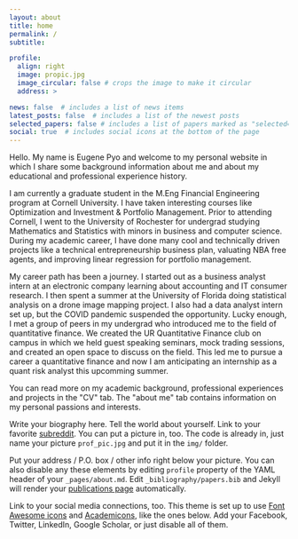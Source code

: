 ```yaml
---
layout: about
title: home
permalink: /
subtitle: 

profile:
  align: right
  image: propic.jpg
  image_circular: false # crops the image to make it circular
  address: >

news: false  # includes a list of news items
latest_posts: false  # includes a list of the newest posts
selected_papers: false # includes a list of papers marked as "selected={true}"
social: true  # includes social icons at the bottom of the page
---
```

Hello. My name is Eugene Pyo and welcome to my personal website in which I share some background information about me and about my educational and professional experience history.

I am currently a graduate student in the M.Eng Financial Engineering program at Cornell University. I have taken interesting courses like Optimization and Investment & Portfolio Management. Prior to attending Cornell, I went to the University of Rochester for undergrad studying Mathematics and Statistics with minors in business and computer science. During my academic career, I have done many cool and technically driven projects like a technical entrepreneurship business plan, valuating NBA free agents, and improving linear regression for portfolio management. 

My career path has been a journey. I started out as a business analyst intern at an electronic company learning about accounting and IT consumer research. I then spent a summer at the University of Florida doing statistical analysis on a drone image mapping project. I also had a data analyst intern set up, but the COVID pandemic suspended the opportunity. Lucky enough, I met a group of peers in my undergrad who introduced me to the field of quantitative finance. We created the UR Quantitative Finance club on campus in which we held guest speaking seminars, mock trading sessions, and created an open space to discuss on the field. This led me to pursue a career a quantitative finance and now I am anticipating an internship as a quant risk analyst this upcomming summer.

You can read more on my academic background, professional experiences and projects in the "CV" tab. The "about me" tab contains information on my personal passions and interests.


Write your biography here. Tell the world about yourself. Link to your favorite [subreddit](http://reddit.com). You can put a picture in, too. The code is already in, just name your picture `prof_pic.jpg` and put it in the `img/` folder.

Put your address / P.O. box / other info right below your picture. You can also disable any these elements by editing `profile` property of the YAML header of your `_pages/about.md`. Edit `_bibliography/papers.bib` and Jekyll will render your [publications page](/al-folio/publications/) automatically.

Link to your social media connections, too. This theme is set up to use [Font Awesome icons](http://fortawesome.github.io/Font-Awesome/) and [Academicons](https://jpswalsh.github.io/academicons/), like the ones below. Add your Facebook, Twitter, LinkedIn, Google Scholar, or just disable all of them.
